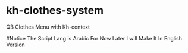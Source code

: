 # kh-clothes-system
 QB Clothes Menu with Kh-context

#Notice
The Script Lang is Arabic For Now Later I will Make It In English Version
